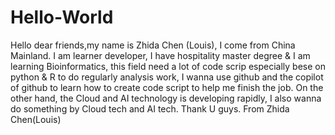 # Hello-World
Hello dear friends,my name is Zhida Chen (Louis), I come from China Mainland.
I am learner developer, I have hospitality master degree & I am learning Bioinformatics, this field need a lot of 
code scrip especially bese on python & R to do regularly analysis work, I wanna use github and the copilot of github to learn how to create 
code script to help me finish the job. On the other hand, the Cloud and AI technology is developing rapidly, I also wanna do something by Cloud tech 
and AI tech.
Thank U guys.
 From Zhida Chen(Louis)

